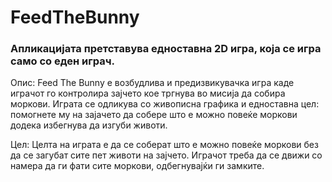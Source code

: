 # FeedTheBunny
### Апликацијата претставува едноставна 2D игра, која се игра само со еден играч.    
                                                                                                                                                                                                                             
Опис: Feed The Bunny е возбудлива и предизвикувачка игра каде играчот го контролира зајчето кое тргнува во мисија да собира моркови. Играта се одликува со живописна графика и едноставна цел: помогнете му на зајачето да собере што е можно повеќе моркови додека избегнува да изгуби животи.

Цел: Целта на играта е да се соберат што е можно повеќе моркови без да се загубат сите пет животи на зајчето. Играчот треба да се движи со намера да ги фати сите моркови, одбегнувајќи ги замките.
